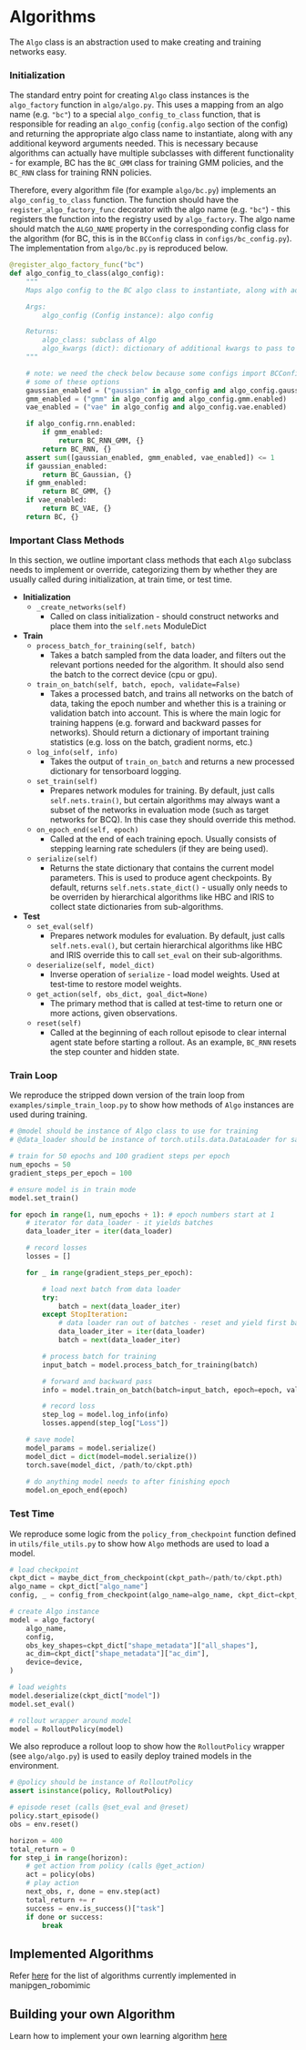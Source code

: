 # Algorithms

The `Algo` class is an abstraction used to make creating and training networks easy.

### Initialization

The standard entry point for creating `Algo` class instances is the `algo_factory` function in `algo/algo.py`. This uses a mapping from an algo name (e.g. `"bc"`) to a special `algo_config_to_class` function, that is responsible for reading an `algo_config` (`config.algo` section of the config) and returning the appropriate algo class name to instantiate, along with any additional keyword arguments needed. This is necessary because algorithms can actually have multiple subclasses with different functionality - for example, BC has the `BC_GMM` class for training GMM policies, and the `BC_RNN` class for training RNN policies. 

Therefore, every algorithm file (for example `algo/bc.py`) implements an `algo_config_to_class` function. The function should have the `register_algo_factory_func` decorator with the algo name (e.g. `"bc"`) - this registers the function into the registry used by `algo_factory`. The algo name should match the `ALGO_NAME` property in the corresponding config class for the algorithm (for BC, this is in the `BCConfig` class in `configs/bc_config.py`). The implementation from `algo/bc.py` is reproduced below.

```python
@register_algo_factory_func("bc")
def algo_config_to_class(algo_config):
    """
    Maps algo config to the BC algo class to instantiate, along with additional algo kwargs.

    Args:
        algo_config (Config instance): algo config

    Returns:
        algo_class: subclass of Algo
        algo_kwargs (dict): dictionary of additional kwargs to pass to algorithm
    """

    # note: we need the check below because some configs import BCConfig and exclude
    # some of these options
    gaussian_enabled = ("gaussian" in algo_config and algo_config.gaussian.enabled)
    gmm_enabled = ("gmm" in algo_config and algo_config.gmm.enabled)
    vae_enabled = ("vae" in algo_config and algo_config.vae.enabled)

    if algo_config.rnn.enabled:
        if gmm_enabled:
            return BC_RNN_GMM, {}
        return BC_RNN, {}
    assert sum([gaussian_enabled, gmm_enabled, vae_enabled]) <= 1
    if gaussian_enabled:
        return BC_Gaussian, {}
    if gmm_enabled:
        return BC_GMM, {}
    if vae_enabled:
        return BC_VAE, {}
    return BC, {}
```



### Important Class Methods

In this section, we outline important class methods that each `Algo` subclass needs to implement or override, categorizing them by whether they are usually called during initialization, at train time, or test time.

- **Initialization**
  - `_create_networks(self)`
    - Called on class initialization - should construct networks and place them into the `self.nets` ModuleDict
- **Train**
  - `process_batch_for_training(self, batch)`
    - Takes a batch sampled from the data loader, and filters out the relevant portions needed for the algorithm. It should also send the batch to the correct device (cpu or gpu).
  - `train_on_batch(self, batch, epoch, validate=False)`
    - Takes a processed batch, and trains all networks on the batch of data, taking the epoch number and whether this is a training or validation batch into account. This is where the main logic for training happens (e.g. forward and backward passes for networks). Should return a dictionary of important training statistics (e.g. loss on the batch, gradient norms, etc.)
  - `log_info(self, info)`
    - Takes the output of `train_on_batch` and returns a new processed dictionary for tensorboard logging.
  - `set_train(self)`
    - Prepares network modules for training. By default, just calls `self.nets.train()`, but certain algorithms may always want a subset of the networks in evaluation mode (such as target networks for BCQ). In this case they should override this method.
  - `on_epoch_end(self, epoch)`
    - Called at the end of each training epoch. Usually consists of stepping learning rate schedulers (if they are being used).
  - `serialize(self)`
    - Returns the state dictionary that contains the current model parameters. This is used to produce agent checkpoints. By default, returns `self.nets.state_dict()` - usually only needs to be overriden by hierarchical algorithms like HBC and IRIS to collect state dictionaries from sub-algorithms.
- **Test**
  - `set_eval(self)`
    - Prepares network modules for evaluation. By default, just calls `self.nets.eval()`, but certain hierarchical algorithms like HBC and IRIS override this to call `set_eval` on their sub-algorithms.
  - `deserialize(self, model_dict)`
    - Inverse operation of `serialize` - load model weights. Used at test-time to restore model weights.
  - `get_action(self, obs_dict, goal_dict=None)`
    - The primary method that is called at test-time to return one or more actions, given observations. 
  - `reset(self)`
    - Called at the beginning of each rollout episode to clear internal agent state before starting a rollout. As an example, `BC_RNN` resets the step counter and hidden state.

### Train Loop

We reproduce the stripped down version of the train loop from `examples/simple_train_loop.py` to show how methods of `Algo` instances are used during training.

```python
# @model should be instance of Algo class to use for training
# @data_loader should be instance of torch.utils.data.DataLoader for sampling batches

# train for 50 epochs and 100 gradient steps per epoch
num_epochs = 50
gradient_steps_per_epoch = 100

# ensure model is in train mode
model.set_train()

for epoch in range(1, num_epochs + 1): # epoch numbers start at 1
    # iterator for data_loader - it yields batches
    data_loader_iter = iter(data_loader)

    # record losses
    losses = []

    for _ in range(gradient_steps_per_epoch):

        # load next batch from data loader
        try:
            batch = next(data_loader_iter)
        except StopIteration:
            # data loader ran out of batches - reset and yield first batch
            data_loader_iter = iter(data_loader)
            batch = next(data_loader_iter)

        # process batch for training
        input_batch = model.process_batch_for_training(batch)

        # forward and backward pass
        info = model.train_on_batch(batch=input_batch, epoch=epoch, validate=False)

        # record loss
        step_log = model.log_info(info)
        losses.append(step_log["Loss"])

    # save model
    model_params = model.serialize()
    model_dict = dict(model=model.serialize())
    torch.save(model_dict, /path/to/ckpt.pth)
        
    # do anything model needs to after finishing epoch
    model.on_epoch_end(epoch)
```



### Test Time

We reproduce some logic from the `policy_from_checkpoint` function defined in `utils/file_utils.py` to show how `Algo` methods are used to load a model.

```python
# load checkpoint
ckpt_dict = maybe_dict_from_checkpoint(ckpt_path=/path/to/ckpt.pth)
algo_name = ckpt_dict["algo_name"]
config, _ = config_from_checkpoint(algo_name=algo_name, ckpt_dict=ckpt_dict)

# create Algo instance
model = algo_factory(
    algo_name,
    config,
    obs_key_shapes=ckpt_dict["shape_metadata"]["all_shapes"],
    ac_dim=ckpt_dict["shape_metadata"]["ac_dim"],
    device=device,
)

# load weights
model.deserialize(ckpt_dict["model"])
model.set_eval()

# rollout wrapper around model
model = RolloutPolicy(model)
```

We also reproduce a rollout loop to show how the `RolloutPolicy` wrapper (see `algo/algo.py`) is used to easily deploy trained models in the environment.

```python
# @policy should be instance of RolloutPolicy
assert isinstance(policy, RolloutPolicy)

# episode reset (calls @set_eval and @reset)
policy.start_episode()
obs = env.reset()

horizon = 400
total_return = 0
for step_i in range(horizon):
    # get action from policy (calls @get_action)
    act = policy(obs)
    # play action
    next_obs, r, done = env.step(act)
    total_return += r
    success = env.is_success()["task"]
    if done or success:
        break
```



## Implemented Algorithms

Refer [here](../introduction/implemented_algorithms.html) for the list of algorithms currently implemented in manipgen_robomimic



## Building your own Algorithm

Learn how to implement your own learning algorithm [here](../tutorials/custom_algorithms.html)
